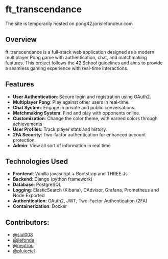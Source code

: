 # ft_transcendance

The site is temporarily hosted on pong42.jorislefondeur.com

## Overview
ft_transcendance is a full-stack web application designed as a modern multiplayer Pong game with authentication, chat, and matchmaking features. This project follows the 42 School guidelines and aims to provide a seamless gaming experience with real-time interactions.

## Features
- **User Authentication**: Secure login and registration using OAuth2.
- **Multiplayer Pong**: Play against other users in real-time.
- **Chat System**: Engage in private and public conversations.
- **Matchmaking System**: Find and play with opponents online.
- **Customization**: Change the color theme, with earned colors through achievements
- **User Profiles**: Track player stats and history.
- **2FA Security**: Two-factor authentication for enhanced account protection.
- **Admin**: View all sort of information in real time

## Technologies Used
- **Frontend**: Vanilla javascript + Bootstrap and THREE.Js
- **Backend**: Django (python framework)
- **Database**: PostgreSQL
- **Logging**: ElasticSearch (Kibana), CAdvisor, Grafana, Prometheus and Node Exported
- **Authentication**: OAuth2, JWT, Two-Factor Authentication (2FA)
- **Containerization**: Docker

## Contributors:
- [@siul008](https://github.com/siul008)
- [@jlefonde](https://github.com/jlefonde)
- [@neutrou](https://github.com/neutrou)
- [@pluieciel](https://github.com/pluieciel)
